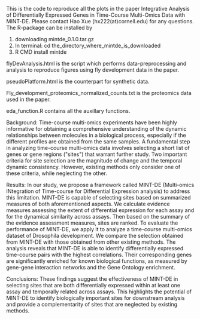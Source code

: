 This is the code to reproduce all the plots in the paper Integrative Analysis of Differentially Expressed Genes in Time-Course Multi-Omics Data with MINT-DE.
Please contact Hao Xue (hx222(at)cornell.edu) for any questions. 
The R-package can be installed by 

1) downloading mintde_0.1.0.tar.gz
2) In terminal: cd the_directory_where_mintde_is_downloaded 
3) R CMD install mintde

                
flyDevAnalysis.html is the script which performs data-preprocessing and analysis to reproduce figures using fly development data in the paper. 

pseudoPlatform.html is the counterpart for synthetic data. 

Fly_development_proteomics_normalized_counts.txt is the proteomics data used in the paper.

eda_function.R contains all the auxillary functions. 

Background: Time-course multi-omics experiments have been highly informative for obtaining a comprehensive understanding of the dynamic relationships between molecules in a biological process, especially if the different profiles are obtained from the same samples. A fundamental step in analyzing time-course multi-omics data involves selecting a short list of genes or gene regions ("sites") that warrant further study. Two important criteria for site selection are the magnitude of change and the temporal dynamic consistency. However, existing methods only consider one of these criteria, while neglecting the other.

Results: In our study, we propose a framework called MINT-DE (Multi-omics INtegration of Time-course for Differential Expression analysis) to address this limitation. MINT-DE is capable of selecting sites based on summarized measures of both aforementioned aspects. We calculate evidence measures assessing the extent of differential expression for each assay and for the dynamical similarity across assays. Then based on the summary of the evidence assessment measures, sites are ranked. To evaluate the performance of MINT-DE, we apply it to analyze a time-course multi-omics dataset of Drosophila development. We compare the selection obtained from MINT-DE with those obtained from other existing methods. The analysis reveals that MINT-DE is able to identify differentially expressed time-course pairs with the highest correlations. Their corresponding genes are significantly enriched for known biological functions, as measured by gene-gene interaction networks and the Gene Ontology enrichment.

Conclusions: These findings suggest the effectiveness of MINT-DE in selecting sites that are both differentially expressed within at least one assay and temporally related across assays. This highlights the potential of MINT-DE to identify biologically important sites for downstream analysis and provide a complementarity of sites that are neglected by existing methods.

